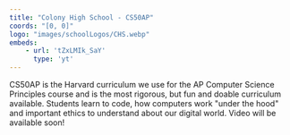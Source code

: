 ```yaml
---
title: "Colony High School - CS50AP"
coords: "[0, 0]"
logo: "images/schoolLogos/CHS.webp"
embeds: 
    - url: 'tZxLMIk_SaY'
      type: 'yt'
---
```


CS50AP is the Harvard curriculum we use for the AP Computer Science Principles course and is the most rigorous, but fun and doable curriculum available. Students learn to code, how computers work "under the hood" and important ethics to understand about our digital world.  Video will be available soon!
